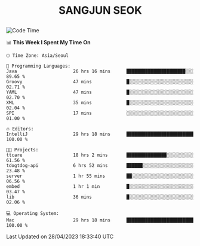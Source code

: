 <h1>
 <p align="center">
   SANGJUN SEOK
 </p>
</h1>

<!--START_SECTION:waka-->
![Code Time](http://img.shields.io/badge/Code%20Time-2%2C519%20hrs%2010%20mins-blue)

📊 **This Week I Spent My Time On** 

```text
🕑︎ Time Zone: Asia/Seoul

💬 Programming Languages: 
Java                     26 hrs 16 mins      ██████████████████████░░░   89.65 % 
Groovy                   47 mins             █░░░░░░░░░░░░░░░░░░░░░░░░   02.71 % 
YAML                     47 mins             █░░░░░░░░░░░░░░░░░░░░░░░░   02.70 % 
XML                      35 mins             █░░░░░░░░░░░░░░░░░░░░░░░░   02.04 % 
SPI                      17 mins             ░░░░░░░░░░░░░░░░░░░░░░░░░   01.00 % 

🔥 Editors: 
IntelliJ                 29 hrs 18 mins      █████████████████████████   100.00 % 

🐱‍💻 Projects: 
ttcare                   18 hrs 2 mins       ███████████████░░░░░░░░░░   61.56 % 
tdogtdog-api             6 hrs 52 mins       ██████░░░░░░░░░░░░░░░░░░░   23.48 % 
server                   1 hr 55 mins        ██░░░░░░░░░░░░░░░░░░░░░░░   06.56 % 
embed                    1 hr 1 min          █░░░░░░░░░░░░░░░░░░░░░░░░   03.47 % 
lib                      36 mins             █░░░░░░░░░░░░░░░░░░░░░░░░   02.06 % 

💻 Operating System: 
Mac                      29 hrs 18 mins      █████████████████████████   100.00 % 
```


 Last Updated on 28/04/2023 18:33:40 UTC
<!--END_SECTION:waka-->
